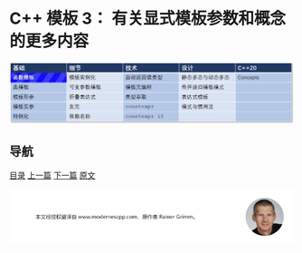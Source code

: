 # C++ 模板 3： 有关显式模板参数和概念的更多内容

![](img/模板2.png)

## 导航

[目录](https://github.com/yqZhang4480/TranslateBlogs/blob/master/CPP_Templates/目录.md)	[上一篇](https://github.com/yqZhang4480/TranslateBlogs/blob/master/CPP_Templates/模板2.md)	[下一篇](https://github.com/yqZhang4480/TranslateBlogs/blob/master/CPP_Templates/模板4.md)	[原文](http://www.modernescpp.com/index.php/function-templates-more-details)

![](./img/tail.png)